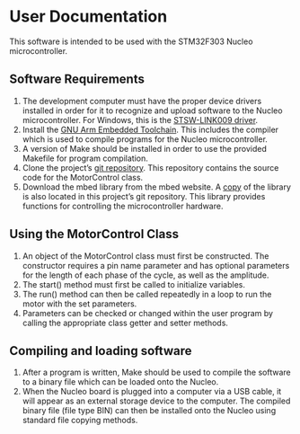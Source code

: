 User Documentation
========
This software is intended to be used with the STM32F303 Nucleo microcontroller.

## Software Requirements
1. The development computer must have the proper device drivers 
installed in order for it to recognize and upload software to the 
Nucleo microcontroller. For Windows, this is the [STSW-LINK009 driver](http://www.st.com/en/development-tools/stsw-link009.html).
2. Install the [GNU Arm Embedded Toolchain](https://developer.arm.com/open-source/gnu-toolchain/gnu-rm/downloads). This includes the compiler which is used to compile programs for the Nucleo microcontroller.
3. A version of Make should be installed in order to use the provided 
Makefile for program compilation.
4. Clone the project’s [git repository](https://github.com/BCR-Lab/NautiNet). 
This repository contains the source code for the MotorControl class.
5. Download the mbed library from the mbed website. A [copy](mbed.zip) of the library 
is also located in this project’s git repository. This library provides 
functions for controlling the microcontroller hardware.

## Using the MotorControl Class
1. An object of the MotorControl class must first be constructed. 
The constructor requires a pin name parameter and has optional 
parameters for the length of each phase of the cycle, as well as the amplitude.
2. The start() method must first be called to initialize variables.
3. The run() method can then be called repeatedly in a loop to run 
the motor with the set parameters.
4. Parameters can be checked or changed within the user program by 
calling the appropriate class getter and setter methods.

## Compiling and loading software
1. After a program is written, Make should be used to compile the 
software to a binary file which can be loaded onto the Nucleo.
2. When the Nucleo board is plugged into a computer via a USB cable, 
it will appear as an external storage device to the computer. The 
compiled binary file (file type BIN) can then be installed onto the Nucleo using standard 
file copying methods.
